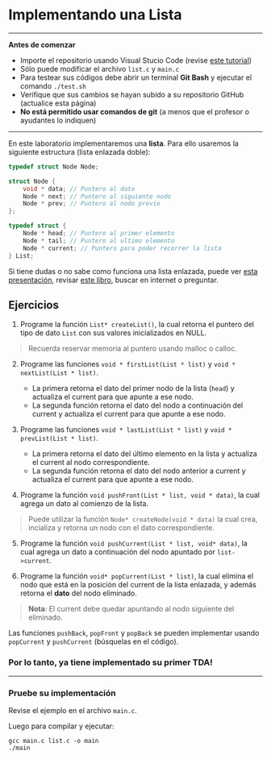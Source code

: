 
Implementando una Lista
=====


---
**Antes de comenzar**

* Importe el repositorio usando Visual Stucio Code (revise [este tutorial](https://chartreuse-goal-d5c.notion.site/C-mo-comenzar-con-los-labs-b4dd8c7abc5a425d8f25e2eaa060e5b5?pvs=4))
* Sólo puede modificar el archivo `list.c` y `main.c`
* Para testear sus códigos debe abrir un terminal **Git Bash** y ejecutar el comando `./test.sh`
* Verifique que sus cambios se hayan subido a su repositorio GitHub (actualice esta página)
* **No está permitido usar comandos de git** (a menos que el profesor o ayudantes lo indiquen)
---

En este laboratorio implementaremos una **lista**. Para ello usaremos la siguiente estructura (lista enlazada doble):

````c
typedef struct Node Node;

struct Node {
    void * data; // Puntero al dato
    Node * next; // Puntero al siguiente nodo
    Node * prev; // Puntero al nodo previo
};

typedef struct {
    Node * head; // Puntero al primer elemento
    Node * tail; // Puntero al ultimo elemento
    Node * current; // Puntero para poder recorrer la lista
} List;
````

Si tiene dudas o no sabe como funciona una lista enlazada, puede ver [esta presentación](https://docs.google.com/presentation/d/1ywdRlclnyEt5j02rHXF1nC_3oF0RJcuz2U12qPuv5N4/edit), revisar [este libro](https://edutechlearners.com/download/Introduction_to_algorithms-3rd%20Edition.pdf), buscar en internet o preguntar.

Ejercicios
----

1. Programe la función `List* createList()`, la cual retorna el puntero del tipo de dato `List` con sus valores inicializados en NULL.
> Recuerda reservar memoria al puntero usando malloc o calloc.

2. Programe las funciones `void * firstList(List * list)` y `void * nextList(List * list)`. 
   * La primera retorna el dato del primer nodo de la lista (`head`) y actualiza el current para que apunte a ese nodo. 
   * La segunda función retorna el dato del nodo a continuación del current y actualiza el current para que apunte a ese nodo.

3. Programe las funciones `void * lastList(List * list)` y `void * prevList(List * list)`.
   * La primera retorna el dato del último elemento en la lista y actualiza el current al nodo correspondiente. 
   * La segunda función retorna el dato del nodo anterior a current y actualiza el current para que apunte a ese nodo.

4. Programe la función `void pushFront(List * list, void * data)`, la cual agrega un dato al comienzo de la lista. 
> Puede utilizar la función `Node* createNode(void * data)` la cual crea, incializa y retorna un nodo con el dato correspondiente. 

5. Programe la función `void pushCurrent(List * list, void* data)`, la cual agrega un dato a continuación del nodo apuntado por `list->current`.

6. Programe la función `void* popCurrent(List * list)`, la cual elimina el nodo que está en la posición del current de la lista enlazada, y además retorna el **dato** del nodo eliminado.
> **Nota**: El current debe quedar apuntando al nodo siguiente del eliminado.

Las funciones `pushBack`, `popFront` y `popBack` se pueden implementar usando `popCurrent` y `pushCurrent` (búsquelas en el código).

### Por lo tanto, ya tiene implementado su primer TDA!

----

### Pruebe su implementación

Revise el ejemplo en el archivo `main.c`.

Luego para compilar y ejecutar:

    gcc main.c list.c -o main
    ./main 


